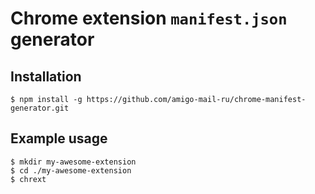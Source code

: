 # Chrome extension ```manifest.json``` generator

## Installation
```
$ npm install -g https://github.com/amigo-mail-ru/chrome-manifest-generator.git
```

## Example usage
```
$ mkdir my-awesome-extension
$ cd ./my-awesome-extension
$ chrext
```
